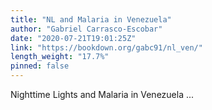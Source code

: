```yaml
---
title: "NL and Malaria in Venezuela"
author: "Gabriel Carrasco-Escobar"
date: "2020-07-21T19:01:25Z"
link: "https://bookdown.org/gabc91/nl_ven/"
length_weight: "17.7%"
pinned: false
---
```


Nighttime Lights and Malaria in Venezuela ...
